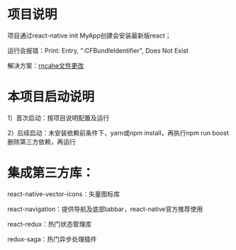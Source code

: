 # 项目说明
项目通过react-native init MyApp创建会安装最新版react；

运行会报错：Print: Entry, ":CFBundleIdentifier", Does Not Exist

解决方案：[rncahe文件更改][1]

# 本项目启动说明
1）首次启动：按项目说明配置及运行

2）后续启动：未安装依赖前条件下，yarn或npm install，再执行npm run boost删除第三方依赖，再运行

# 集成第三方库：

react-native-vector-icons：矢量图标库

react-navigation：提供导航及底部tabbar，react-native官方推荐使用

react-redux：热门状态管理库

redux-saga：热门异步处理插件





[1]: https://github.com/dongruihe/rncache